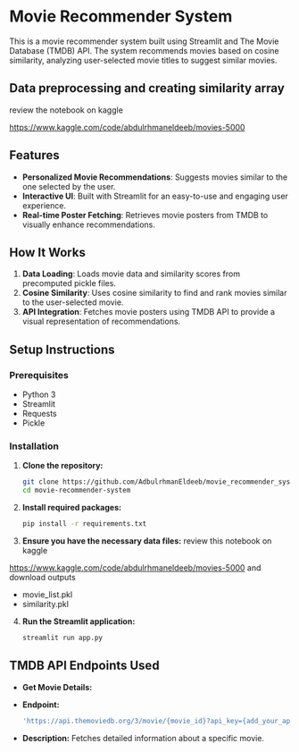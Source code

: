 # Movie Recommender System

This is a movie recommender system built using Streamlit and The Movie Database (TMDB) API. The system recommends movies based on cosine similarity, analyzing user-selected movie titles to suggest similar movies.

## Data preprocessing and creating similarity array 
review the notebook on kaggle                     
    
https://www.kaggle.com/code/abdulrhmaneldeeb/movies-5000

## Features
- **Personalized Movie Recommendations**: Suggests movies similar to the one selected by the user.
- **Interactive UI**: Built with Streamlit for an easy-to-use and engaging user experience.
- **Real-time Poster Fetching**: Retrieves movie posters from TMDB to visually enhance recommendations.

## How It Works
1. **Data Loading**: Loads movie data and similarity scores from precomputed pickle files.
2. **Cosine Similarity**: Uses cosine similarity to find and rank movies similar to the user-selected movie.
3. **API Integration**: Fetches movie posters using TMDB API to provide a visual representation of recommendations.

## Setup Instructions

### Prerequisites
- Python 3
- Streamlit
- Requests
- Pickle

### Installation
1. **Clone the repository:**
   ```bash
   git clone https://github.com/AdbulrhmanEldeeb/movie_recommender_system
   cd movie-recommender-system

2. **Install required packages:**
   ```bash
   pip install -r requirements.txt


4. **Ensure you have the necessary data files:**
review this notebook on kaggle                           
    
https://www.kaggle.com/code/abdulrhmaneldeeb/movies-5000
and download outputs 
- movie_list.pkl
- similarity.pkl

4. **Run the Streamlit application:**
   ```bash
   streamlit run app.py


## TMDB API Endpoints Used
- **Get Movie Details:**
  
- **Endpoint:**
   ```bash
   'https://api.themoviedb.org/3/movie/{movie_id}?api_key={add_your_api_key}&language=en-US'
- **Description:** Fetches detailed information about a specific movie.




